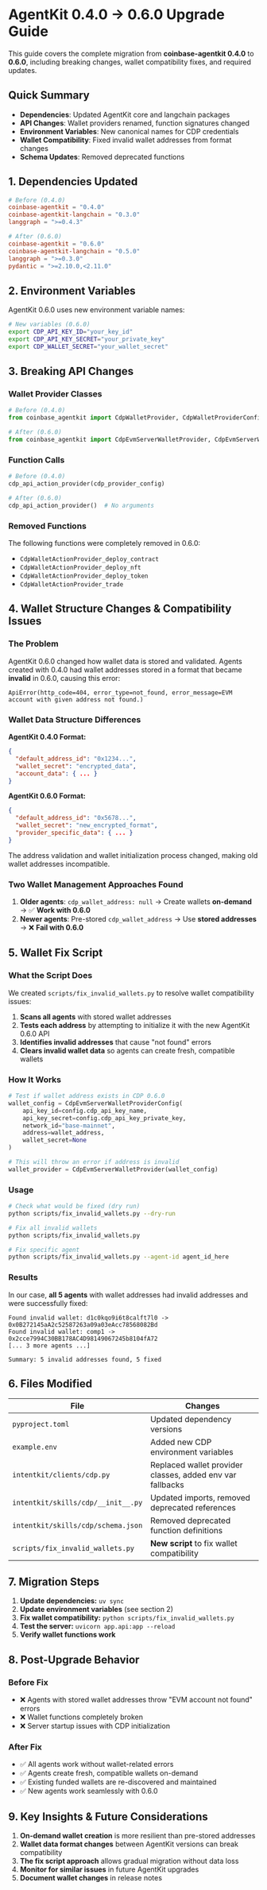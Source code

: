 # AgentKit 0.4.0 → 0.6.0 Upgrade Guide

This guide covers the complete migration from **coinbase-agentkit 0.4.0** to **0.6.0**, including breaking changes, wallet compatibility fixes, and required updates.

## Quick Summary

- **Dependencies**: Updated AgentKit core and langchain packages
- **API Changes**: Wallet providers renamed, function signatures changed
- **Environment Variables**: New canonical names for CDP credentials
- **Wallet Compatibility**: Fixed invalid wallet addresses from format changes
- **Schema Updates**: Removed deprecated functions

## 1. Dependencies Updated

```toml
# Before (0.4.0)
coinbase-agentkit = "0.4.0"
coinbase-agentkit-langchain = "0.3.0"
langgraph = ">=0.4.3"

# After (0.6.0)
coinbase-agentkit = "0.6.0"
coinbase-agentkit-langchain = "0.5.0"
langgraph = ">=0.3.0"
pydantic = ">=2.10.0,<2.11.0"
```

## 2. Environment Variables

AgentKit 0.6.0 uses new environment variable names:

```bash
# New variables (0.6.0)
export CDP_API_KEY_ID="your_key_id"
export CDP_API_KEY_SECRET="your_private_key"
export CDP_WALLET_SECRET="your_wallet_secret"
```

## 3. Breaking API Changes

### Wallet Provider Classes
```python
# Before (0.4.0)
from coinbase_agentkit import CdpWalletProvider, CdpWalletProviderConfig

# After (0.6.0)
from coinbase_agentkit import CdpEvmServerWalletProvider, CdpEvmServerWalletProviderConfig
```

### Function Calls
```python
# Before (0.4.0)
cdp_api_action_provider(cdp_provider_config)

# After (0.6.0)
cdp_api_action_provider()  # No arguments
```

### Removed Functions
The following functions were completely removed in 0.6.0:
- `CdpWalletActionProvider_deploy_contract`
- `CdpWalletActionProvider_deploy_nft`
- `CdpWalletActionProvider_deploy_token`
- `CdpWalletActionProvider_trade`

## 4. Wallet Structure Changes & Compatibility Issues

### The Problem

AgentKit 0.6.0 changed how wallet data is stored and validated. Agents created with 0.4.0 had wallet addresses stored in a format that became **invalid** in 0.6.0, causing this error:

```
ApiError(http_code=404, error_type=not_found, error_message=EVM account with given address not found.)
```

### Wallet Data Structure Differences

**AgentKit 0.4.0 Format:**
```json
{
  "default_address_id": "0x1234...",
  "wallet_secret": "encrypted_data",
  "account_data": { ... }
}
```

**AgentKit 0.6.0 Format:**
```json
{
  "default_address_id": "0x5678...",
  "wallet_secret": "new_encrypted_format",
  "provider_specific_data": { ... }
}
```

The address validation and wallet initialization process changed, making old wallet addresses incompatible.

### Two Wallet Management Approaches Found

1. **Older agents**: `cdp_wallet_address: null` → Create wallets **on-demand** → ✅ **Work with 0.6.0**
2. **Newer agents**: Pre-stored `cdp_wallet_address` → Use **stored addresses** → ❌ **Fail with 0.6.0**

## 5. Wallet Fix Script

### What the Script Does

We created `scripts/fix_invalid_wallets.py` to resolve wallet compatibility issues:

1. **Scans all agents** with stored wallet addresses
2. **Tests each address** by attempting to initialize it with the new AgentKit 0.6.0 API
3. **Identifies invalid addresses** that cause "not found" errors
4. **Clears invalid wallet data** so agents can create fresh, compatible wallets

### How It Works

```python
# Test if wallet address exists in CDP 0.6.0
wallet_config = CdpEvmServerWalletProviderConfig(
    api_key_id=config.cdp_api_key_name,
    api_key_secret=config.cdp_api_key_private_key,
    network_id="base-mainnet",
    address=wallet_address,
    wallet_secret=None
)

# This will throw an error if address is invalid
wallet_provider = CdpEvmServerWalletProvider(wallet_config)
```

### Usage

```bash
# Check what would be fixed (dry run)
python scripts/fix_invalid_wallets.py --dry-run

# Fix all invalid wallets
python scripts/fix_invalid_wallets.py

# Fix specific agent
python scripts/fix_invalid_wallets.py --agent-id agent_id_here
```

### Results

In our case, **all 5 agents** with wallet addresses had invalid addresses and were successfully fixed:

```
Found invalid wallet: d1c0kqo9i6t8calft7l0 -> 0x0B272145aA2c52587263a09a03eAcc78568082Bd
Found invalid wallet: comp1 -> 0x2cce7994C30BB178AC4D98149067245b8104fA72
[... 3 more agents ...]

Summary: 5 invalid addresses found, 5 fixed
```

## 6. Files Modified

| File | Changes |
|------|---------|
| `pyproject.toml` | Updated dependency versions |
| `example.env` | Added new CDP environment variables |
| `intentkit/clients/cdp.py` | Replaced wallet provider classes, added env var fallbacks |
| `intentkit/skills/cdp/__init__.py` | Updated imports, removed deprecated references |
| `intentkit/skills/cdp/schema.json` | Removed deprecated function definitions |
| `scripts/fix_invalid_wallets.py` | **New script** to fix wallet compatibility |

## 7. Migration Steps

1. **Update dependencies:** `uv sync`
2. **Update environment variables** (see section 2)
3. **Fix wallet compatibility:** `python scripts/fix_invalid_wallets.py`
4. **Test the server:** `uvicorn app.api:app --reload`
5. **Verify wallet functions work**

## 8. Post-Upgrade Behavior

### Before Fix
- ❌ Agents with stored wallet addresses throw "EVM account not found" errors
- ❌ Wallet functions completely broken
- ❌ Server startup issues with CDP initialization

### After Fix
- ✅ All agents work without wallet-related errors
- ✅ Agents create fresh, compatible wallets on-demand
- ✅ Existing funded wallets are re-discovered and maintained
- ✅ New agents work seamlessly with 0.6.0

## 9. Key Insights & Future Considerations

1. **On-demand wallet creation** is more resilient than pre-stored addresses
2. **Wallet data format changes** between AgentKit versions can break compatibility
3. **The fix script approach** allows gradual migration without data loss
4. **Monitor for similar issues** in future AgentKit upgrades
5. **Document wallet changes** in release notes